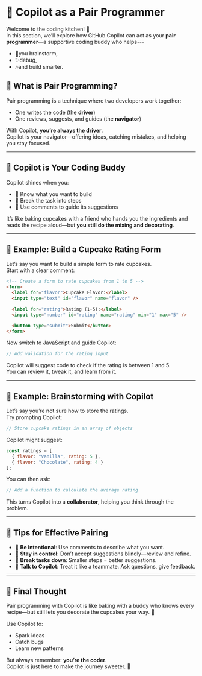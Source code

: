 # 🤝 Copilot as a Pair Programmer

Welcome to the coding kitchen! 🍳  
In this section, we’ll explore how GitHub Copilot can act as your **pair programmer**—a supportive coding buddy who helps---
- 🎈you brainstorm, 
- ✨debug, 
- 🎶and build smarter.

## 🧁 What is Pair Programming?

Pair programming is a technique where two developers work together:

- One writes the code (the **driver**)
- One reviews, suggests, and guides (the **navigator**)

With Copilot, **you’re always the driver**.  
Copilot is your navigator—offering ideas, catching mistakes, and helping you stay focused.

---

## 🍰 Copilot is Your Coding Buddy

Copilot shines when you:
- 🎉 Know what you want to build
- 🎀 Break the task into steps
- 🌟 Use comments to guide its suggestions

It’s like baking cupcakes with a friend who hands you the ingredients and reads the recipe aloud—but **you still do the mixing and decorating**.

---

## 🍬 Example: Build a Cupcake Rating Form

Let’s say you want to build a simple form to rate cupcakes.  
Start with a clear comment:

```html
<!-- Create a form to rate cupcakes from 1 to 5 -->
<form>
  <label for="flavor">Cupcake Flavor:</label>
  <input type="text" id="flavor" name="flavor" />

  <label for="rating">Rating (1-5):</label>
  <input type="number" id="rating" name="rating" min="1" max="5" />

  <button type="submit">Submit</button>
</form>
```

Now switch to JavaScript and guide Copilot:

```js
// Add validation for the rating input
```

Copilot will suggest code to check if the rating is between 1 and 5.  
You can review it, tweak it, and learn from it.

---

## 🍩 Example: Brainstorming with Copilot

Let’s say you’re not sure how to store the ratings.  
Try prompting Copilot:

```js
// Store cupcake ratings in an array of objects
```

Copilot might suggest:

```js
const ratings = [
  { flavor: "Vanilla", rating: 5 },
  { flavor: "Chocolate", rating: 4 }
];
```

You can then ask:

```js
// Add a function to calculate the average rating
```

This turns Copilot into a **collaborator**, helping you think through the problem.

---

## 🎂 Tips for Effective Pairing

- 🍰 **Be intentional**: Use comments to describe what you want.
- 🧁 **Stay in control**: Don’t accept suggestions blindly—review and refine.
- 🍩 **Break tasks down**: Smaller steps = better suggestions.
- 🍬 **Talk to Copilot**: Treat it like a teammate. Ask questions, give feedback.

---

## 💖 Final Thought

Pair programming with Copilot is like baking with a buddy who knows every recipe—but still lets you decorate the cupcakes your way. 🧁

Use Copilot to:
- Spark ideas
- Catch bugs
- Learn new patterns

But always remember: **you’re the coder**.  
Copilot is just here to make the journey sweeter. 🍬
